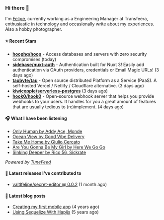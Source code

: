 ### Hi there 👋

I'm [Felipe](https://felipevm.com), currently working as a Engineering Manager at Transfeera, enthusiastic in technology and occasionally write about my experiences. Also a hobby photographer.

#### ⭐ Recent Stars
- **[hoophq/hoop](https://github.com/hoophq/hoop)** - Access databases and servers with zero security compromises (today)
- **[sidebase/nuxt-auth](https://github.com/sidebase/nuxt-auth)** - Authentication built for Nuxt 3! Easily add authentication via OAuth providers, credentials or Email Magic URLs! (3 days ago)
- **[taubyte/tau](https://github.com/taubyte/tau)** - Open source distributed Platform as a Service (PaaS). A self-hosted Vercel / Netlify / Cloudflare alternative. (3 days ago)
- **[kiwicopple/serverless-postgres](https://github.com/kiwicopple/serverless-postgres)** (3 days ago)
- **[hook0/hook0](https://github.com/hook0/hook0)** - Open-source webhook server that helps you provide webhooks to your users. It handles for you a great amount of features that are usually tedious to (re)implement. (4 days ago)

#### 🎧 What I have been listening
- [Only Human by Addy Ace, Monde](https://open.spotify.com/track/5lFB2FB118uP4Q9Rhz5X9c)
- [Ocean View by Good Vibe Delivery](https://open.spotify.com/track/1MmQ26v07AWwhr7XUSCC9w)
- [Take Me Home by Giulio Cercato](https://open.spotify.com/track/4ZF2JMJ50VI8LxA3DCg5Tl)
- [Are You Gonna Be My Girl by Here We Go Go](https://open.spotify.com/track/60ssdXx3BqAWKuTbQJ6wVZ)
- [Sinking Deeper by Rico 56, Sickrate](https://open.spotify.com/track/1jq1J3JYkaYCvJl9voa2tT)

_Powered by [TuneFeed](https://tunefeed.app?ref=valtlfelipe-gh-profile)_ 

#### 🚀 Latest releases I've contributed to


- [valtlfelipe/secret-editor @ 0.0.2](https://github.com/valtlfelipe/secret-editor/releases/tag/0.0.2) (1 month ago)

#### 📄 Latest blog posts
- [Creating my first mobile app](https://felipevm.com/posts/creating-my-first-mobile-app/) (4 years ago)
- [Using Sequelize With Hapijs](https://felipevm.com/posts/using-sequelize-with-hapijs/) (5 years ago)
